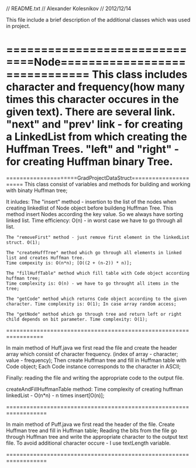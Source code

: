 // README.txt 
// Alexander Kolesnikov
// 2012/12/14

This file include a brief description of the additional classes which was used in project.

==============================Node==============================
This class includes character and frequency(how many times this character occures in the given text).
There are several link.
"next" and "prev' link - for creating a LinkedList from which creating the Huffman Trees.
"left" and "right" - for creating Huffman binary Tree.
================================================================
=====================GradProjectDataStruct======================
This class consist of variables and methods for building and working with binaty Huffman tree;

It inludes:
	The "insert" method - insertion to the list of the nodes when creating linkedlist of Node object before buildeng Huffman Tree.
	This method insert Nodes according the key value.
	So we always have sorting linked list.
	Time efficiency: O(n) - in worst case we have to go through all list. 

	The "removeFirst" method - just remove first element in the linkedList struct. O(1);

	The "createHuffTree" method which go through all elements in linked list and creates Huffman tree. 
	Time compexity is: O(n*n); [O((2 + (n-2)) * n)];

	The "fillHuffTable" method which fill table with Code object according huffman tree;
	Time complexity is: O(n) - we have to go throught all items in the tree;

	The "getCode" method which returns Code object according to the given character. Time complexity is: O(1); In case array random access;

	The "getNode" method which go through tree and return left or right child depends on bit parameter. Time complexity: O(1);
=================================================================

In main method of Huff.java we first read the file and create the header array which consist of character frequency. (index of array - character; value - frequency);
Then create Huffman tree and fill in Huffman table with Code object;
Each Code instance corresponds to the character in ASCII;

Finally: reading the file and writing the appropriate code to the output file.

createAndFillHuffmanTable method:
	Time complexity of creating huffman linkedList  - O(n*n) - n times insert[O(n)];

==================================================================

In main method of Puff.java we first read the header of the file.
Create Huffman tree and fill in Huffman table;
Reading the bits from the file go through Huffman tree and write the appropriate character to the output text file.
To avoid additional character occure  - I use textLength variable. 

==================================================================
